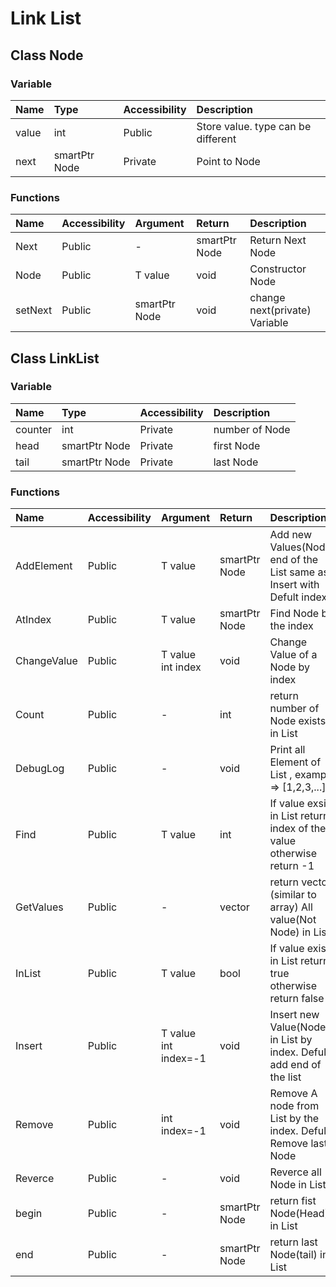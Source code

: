 # Link List

## Class Node

### Variable

| Name  | Type          | Accessibility | Description                        |
| :---- | :------------ | :------------ | :--------------------------------- |
| value | int           | Public        | Store value. type can be different |
| next  | smartPtr Node | Private       | Point to Node                      |

### Functions

| Name    | Accessibility | Argument      | Return        | Description                   |
| :------ | :------------ | :------------ | :------------ | :---------------------------- |
| Next    | Public        | -             | smartPtr Node | Return Next Node              |
| Node    | Public        | T value       | void          | Constructor Node              |
| setNext | Public        | smartPtr Node | void          | change next(private) Variable |

## Class LinkList

### Variable

| Name    | Type          | Accessibility | Description    |
| :------ | :------------ | :------------ | :------------- |
| counter | int           | Private       | number of Node |
| head    | smartPtr Node | Private       | first Node     |
| tail    | smartPtr Node | Private       | last Node      |

### Functions

| Name        | Accessibility | Argument                    | Return        | Description                                                           |
| :---------- | :------------ | :-------------------------- | :------------ | :-------------------------------------------------------------------- |
| AddElement  | Public        | T value                     | smartPtr Node | Add new Values(Node) end of the List same as Insert with Defult index |
| AtIndex     | Public        | T value                     | smartPtr Node | Find Node by the index                                                |
| ChangeValue | Public        | T value <br /> int index    | void          | Change Value of a Node by index                                       |
| Count       | Public        | -                           | int           | return number of Node exists in List                                  |
| DebugLog    | Public        | -                           | void          | Print all Element of List , example => [1,2,3,...]                    |
| Find        | Public        | T value                     | int           | If value exsits in List return index of the value otherwise return -1 |
| GetValues   | Public        | -                           | vector<T>     | return vector (similar to array) All value(Not Node) in List          |
| InList      | Public        | T value                     | bool          | If value exists in List return true otherwise return false            |
| Insert      | Public        | T value <br /> int index=-1 | void          | Insert new Value(Node) in List by index. Defult add end of the list   |
| Remove      | Public        | int index=-1                | void          | Remove A node from List by the index. Defult Remove last Node         |
| Reverce     | Public        | -                           | void          | Reverce all Node in List                                              |
| begin       | Public        | -                           | smartPtr Node | return fist Node(Head) in List                                        |
| end         | Public        | -                           | smartPtr Node | return last Node(tail) in List                                        |
